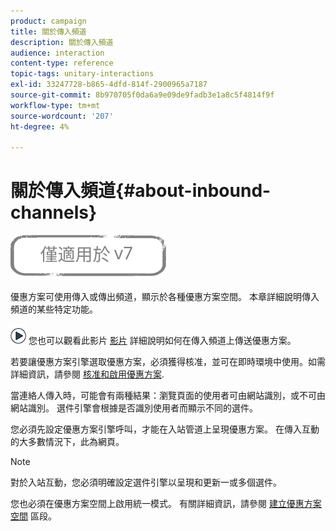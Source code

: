 ```yaml
---
product: campaign
title: 關於傳入頻道
description: 關於傳入頻道
audience: interaction
content-type: reference
topic-tags: unitary-interactions
exl-id: 33247728-b865-4dfd-814f-2900965a7187
source-git-commit: 8b970705f0da6a9e09de9fadb3e1a8c5f4814f9f
workflow-type: tm+mt
source-wordcount: '207'
ht-degree: 4%

---
```


# 關於傳入頻道{#about-inbound-channels}

![](../../assets/v7-only.svg)

優惠方案可使用傳入或傳出頻道，顯示於各種優惠方案空間。 本章詳細說明傳入頻道的某些特定功能。

![](assets/do-not-localize/how-to-video.png) 您也可以觀看此影片 [影片](https://helpx.adobe.com/campaign/classic/how-to/deliver-an-offer-on-inbound-channel-in-acv6.html) 詳細說明如何在傳入頻道上傳送優惠方案。

若要讓優惠方案引擎選取優惠方案，必須獲得核准，並可在即時環境中使用。如需詳細資訊，請參閱 [核准和啟用優惠方案](../../interaction/using/approving-and-activating-an-offer.md).

當連絡人傳入時，可能會有兩種結果：瀏覽頁面的使用者可由網站識別，或不可由網站識別。 選件引擎會根據是否識別使用者而顯示不同的選件。

您必須先設定優惠方案引擎呼叫，才能在入站管道上呈現優惠方案。 在傳入互動的大多數情況下，此為網頁。

>[!NOTE]
>
>對於入站互動，您必須明確設定選件引擎以呈現和更新一或多個選件。
>
>您也必須在優惠方案空間上啟用統一模式。 有關詳細資訊，請參閱 [建立優惠方案空間](../../interaction/using/creating-offer-spaces.md) 區段。
